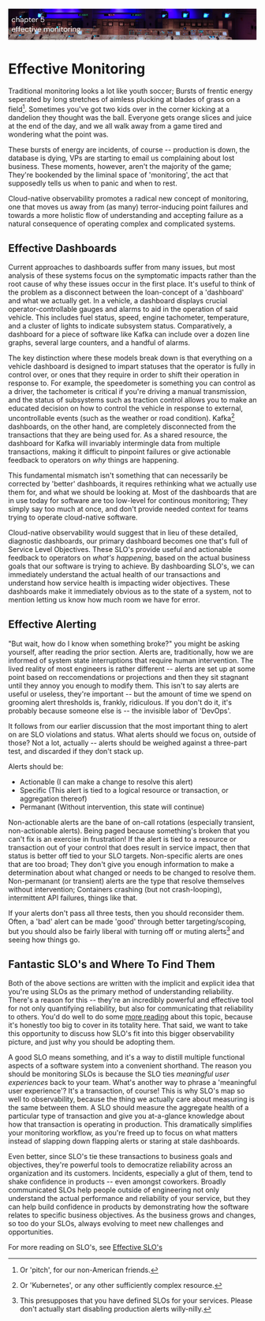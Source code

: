 ![Chapter 5 - Effective Monitoring](./img/ch5_header.png)

# Effective Monitoring

Traditional monitoring looks a lot like youth soccer; Bursts of frentic energy
seperated by long stretches of aimless plucking at blades of grass on a
field[^pitch]. Sometimes you've got two kids over in the corner kicking at a
dandelion they thought was the ball. Everyone gets orange slices and juice at
the end of the day, and we all walk away from a game tired and wondering what
the point was.

These bursts of energy are incidents, of course -- production is down, the
database is dying, VPs are starting to email us complaining about lost business.
These moments, however, aren't the majority of the game; They're bookended by
the liminal space of 'monitoring', the act that supposedly tells us when to
panic and when to rest.

Cloud-native observability promotes a radical new concept of monitoring, one
that moves us away from (as many) terror-inducing point failures and towards a
more holistic flow of understanding and accepting failure as a natural
consequence of operating complex and complicated systems.

## Effective Dashboards

Current approaches to dashboards suffer from many issues, but most analysis of
these systems focus on the symptomatic impacts rather than the root cause of why
these issues occur in the first place. It's useful to think of the problem as a
disconnect between the loan-concept of a 'dashboard' and what we actually get.
In a vehicle, a dashboard displays crucial operator-controllable gauges and
alarms to aid in the operation of said vehicle. This includes fuel status,
speed, engine tachometer, temperature, and a cluster of lights to indicate
subsystem status. Comparatively, a dashboard for a piece of software like Kafka
can include over a dozen line graphs, several large counters, and a handful of
alarms.

The key distinction where these models break down is that everything on a
vehicle dashboard is designed to impart statuses that the operator is fully in
control over, or ones that they require in order to shift their operation in
response to. For example, the speedometer is something you can control as a
driver, the tachometer is critical if you're driving a manual transmission, and
the status of subsystems such as traction control allows you to make an educated
decision on how to control the vehicle in response to external, uncontrollable
events (such as the weather or road condition). Kafka[^dashboardOther]
dashboards, on the other hand, are completely disconnected from the transactions
that they are being used for. As a shared resource, the dashboard for Kafka will
invariably intermingle data from multiple transactions, making it difficult to
pinpoint failures or give actionable feedback to operators on _why_ things are happening.

This fundamental mismatch isn't something that can necessarily be corrected by
'better' dashboards, it requires rethinking what we actually use them for, and
what we should be looking at. Most of the dashboards that are in use today for
software are too low-level for continous monitoring; They simply say too much at
once, and don't provide needed context for teams trying to operate cloud-native
software.

Cloud-native observability would suggest that in lieu of these detailed,
diagnostic dashboards, our primary dashboard becomes one that's full of Service
Level Objectives. These SLO's provide useful and actionable feedback to
operators on _what's happening_, based on the actual business goals that our
software is trying to achieve. By dashboarding SLO's, we can immediately
understand the actual health of our transactions and understand how service
health is impacting wider objectives. These dashboards make it immediately
obvious as to the state of a system, not to mention letting us know how much
room we have for error.

## Effective Alerting

"But wait, how do I know when something broke?" you might be asking yourself,
after reading the prior section. Alerts are, traditionally, how we are informed
of system state interruptions that require human intervention. The lived reality
of most engineers is rather different -- alerts are set up at some point based
on reccomendations or projections and then they sit stagnant until they annoy
you enough to modify them. This isn't to say alerts are useful or useless,
they're important -- but the amount of time we spend on grooming alert
thresholds is, frankly, ridiculous. If you don't do it, it's probably because
someone else is -- the invisible labor of 'DevOps'.

It follows from our earlier discussion that the most important thing to alert on
are SLO violations and status. What alerts should we focus on, outside of those?
Not a lot, actually -- alerts should be weighed against a three-part test, and
discarded if they don't stack up.

Alerts should be:

* Actionable (I can make a change to resolve this alert)
* Specific (This alert is tied to a logical resource or transaction, or
  aggregation thereof)
* Permanant (Without intervention, this state will continue)

Non-actionable alerts are the bane of on-call rotations (especially transient,
non-actionable alerts). Being paged because something's broken that you can't
fix is an exercise in frustration! If the alert is tied to a resource or
transaction out of your control that does result in service impact, then that
status is better off tied to your SLO targets. Non-specific alerts are ones that
are too broad; They don't give you enough information to make a determination
about what changed or needs to be changed to resolve them. Non-permanant (or
transient) alerts are the type that resolve themselves without intervention;
Containers crashing (but not crash-looping), intermittent API failures, things
like that.

If your alerts don't pass all three tests, then you should reconsider them.
Often, a 'bad' alert can be made 'good' through better targeting/scoping, but
you should also be fairly liberal with turning off or muting
alerts[^mutingAlerts] and seeing how things go.

## Fantastic SLO's and Where To Find Them

Both of the above sections are written with the implicit and explicit idea that
you're using SLOs as the primary method of understanding reliability. There's a
reason for this -- they're an incredibly powerful and effective tool for not
only quantifying reliability, but also for communicating that reliability to
others. You'd do well to do some [more
reading](https://www.alex-hidalgo.com/the-slo-book) about this topic, because
it's honestly too big to cover in its totality here. That said, we want to take
this opportunity to discuss how SLO's fit into this bigger observability
picture, and just why you should be adopting them.

A good SLO means something, and it's a way to distill multiple functional
aspects of a software system into a convenient shorthand. The reason you should
be monitoring SLOs is because the SLO ties _meaningful user experiences_ back to
your team. What's another way to phrase a 'meaningful user experience'? It's a
transaction, of course! This is why SLO's map so well to observability, because
the thing we actually care about measuring is the same between them. A SLO
should measure the aggregate health of a particular type of transaction and give
you at-a-glance knowledge about how that transaction is operating in production.
This dramatically simplifies your monitoring workflow, as you're freed up to
focus on what matters instead of slapping down flapping alerts or staring at
stale dashboards.

Even better, since SLO's tie these transactions to business goals and
objectives, they're powerful tools to democratize reliability across an
organization and its customers. Incidents, especially a glut of them, tend to
shake confidence in products -- even amongst coworkers. Broadly communicated
SLOs help people outside of engineering not only understand the actual
performance and reliability of your service, but they can help build confidence
in products by demonstrating how the software relates to specific business
objectives. As the business grows and changes, so too do your SLOs, always
evolving to meet new challenges and opportunities.

For more reading on SLO's, see [Effective SLO's](./effective-slo.md)

[^pitch]: Or 'pitch', for our non-American friends.

[^dashboardOther]: Or 'Kubernetes', or any other sufficiently complex resource.

[^mutingAlerts]: This presupposes that you have defined SLOs for your services.
    Please don't actually start disabling production alerts willy-nilly.
